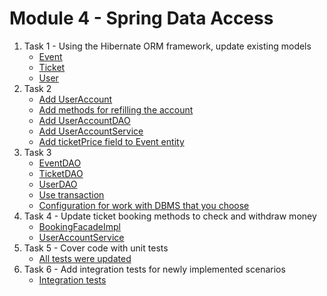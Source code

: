 # Module 4 - Spring Data Access

1. Task 1 - Using the Hibernate ORM framework, update existing models
   - [Event](https://github.com/pedroasd/java-program/blob/m04-spring-data-access/src/main/java/com/pedro/model/Event.java)
   - [Ticket](https://github.com/pedroasd/java-program/blob/m04-spring-data-access/src/main/java/com/pedro/model/Ticket.java)
   - [User](https://github.com/pedroasd/java-program/blob/m04-spring-data-access/src/main/java/com/pedro/model/User.java)
2. Task 2
   - [Add UserAccount](https://github.com/pedroasd/java-program/blob/m04-spring-data-access/src/main/java/com/pedro/model/UserAccount.java)
   - [Add methods for refilling the account](https://github.com/pedroasd/java-program/blob/m04-spring-data-access/src/main/java/com/pedro/facade/BookingFacade.java#L149)
   - [Add UserAccountDAO](https://github.com/pedroasd/java-program/blob/m04-spring-data-access/src/main/java/com/pedro/dao/UserAccountDAO.java)
   - [Add UserAccountService](https://github.com/pedroasd/java-program/blob/m04-spring-data-access/src/main/java/com/pedro/service/UserAccountService.java)
   - [Add ticketPrice field to Event entity](https://github.com/pedroasd/java-program/blob/m04-spring-data-access/src/main/java/com/pedro/model/Event.java#L22)
3. Task 3
   - [EventDAO](https://github.com/pedroasd/java-program/blob/m04-spring-data-access/src/main/java/com/pedro/dao/EventDAO.java)
   - [TicketDAO](https://github.com/pedroasd/java-program/blob/m04-spring-data-access/src/main/java/com/pedro/dao/TicketDAO.java)
   - [UserDAO]([https://github.com/pedroasd/java-program/tree/m02-spring-core/src/main/java/com/pedro/dao](https://github.com/pedroasd/java-program/blob/m04-spring-data-access/src/main/java/com/pedro/dao/UserDAO.java))
   - [Use transaction](https://github.com/pedroasd/java-program/blob/m04-spring-data-access/src/main/java/com/pedro/facade/BookingFacadeImpl.java#L187)
   - [Configuration for work with DBMS that you choose](https://github.com/pedroasd/java-program/blob/m04-spring-data-access/src/main/resources/application.properties)
4. Task 4 - Update ticket booking methods to check and withdraw money
   - [BookingFacadeImpl](https://github.com/pedroasd/java-program/blob/m04-spring-data-access/src/main/java/com/pedro/facade/BookingFacadeImpl.java#L187)
   - [UserAccountService](https://github.com/pedroasd/java-program/blob/m04-spring-data-access/src/main/java/com/pedro/service/UserAccountService.java#L40)
5. Task 5 - Cover code with unit tests
   - [All tests were updated](https://github.com/pedroasd/java-program/tree/m04-spring-data-access/src/test/java/com/pedro)
6. Task 6 - Add integration tests for newly implemented scenarios
   - [Integration tests](https://github.com/pedroasd/java-program/blob/m04-spring-data-access/src/test/java/com/pedro/integration/BookingTest.java)
